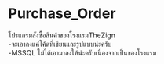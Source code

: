 # Purchase_Order
โปรแกรมสั่งซื้อสินค้าของโรงแรมTheZign<br> 
-จะเอาลงแค่โค้ดที่เขียนและรูปแบบน่ะครับ<br>
-MSSQL ไม่ได้เอามาลงให้น่ะครับเนื่องจากเป็นของโรงแรม 
